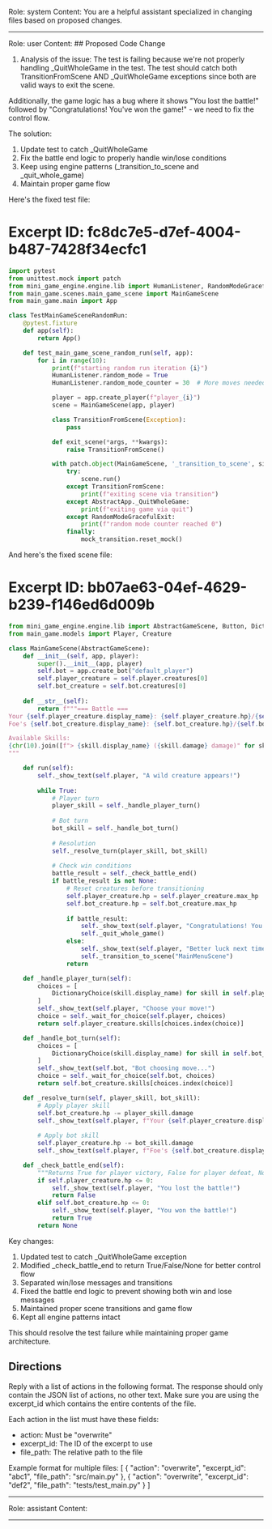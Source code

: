 Role: system
Content: You are a helpful assistant specialized in changing files based on proposed changes.
__________________
Role: user
Content: ## Proposed Code Change
1. Analysis of the issue:
The test is failing because we're not properly handling _QuitWholeGame in the test. The test should catch both TransitionFromScene AND _QuitWholeGame exceptions since both are valid ways to exit the scene.

Additionally, the game logic has a bug where it shows "You lost the battle!" followed by "Congratulations! You've won the game!" - we need to fix the control flow.

The solution:
1. Update test to catch _QuitWholeGame
2. Fix the battle end logic to properly handle win/lose conditions
3. Keep using engine patterns (_transition_to_scene and _quit_whole_game)
4. Maintain proper game flow

Here's the fixed test file:

# Excerpt ID: fc8dc7e5-d7ef-4004-b487-7428f34ecfc1
```python main_game/tests/test_main_game_scene.py
import pytest
from unittest.mock import patch
from mini_game_engine.engine.lib import HumanListener, RandomModeGracefulExit, AbstractApp
from main_game.scenes.main_game_scene import MainGameScene
from main_game.main import App

class TestMainGameSceneRandomRun:
    @pytest.fixture
    def app(self):
        return App()

    def test_main_game_scene_random_run(self, app):
        for i in range(10):
            print(f"starting random run iteration {i}")
            HumanListener.random_mode = True
            HumanListener.random_mode_counter = 30  # More moves needed for battle scene

            player = app.create_player(f"player_{i}")
            scene = MainGameScene(app, player)

            class TransitionFromScene(Exception):
                pass

            def exit_scene(*args, **kwargs):
                raise TransitionFromScene()

            with patch.object(MainGameScene, '_transition_to_scene', side_effect=exit_scene) as mock_transition:
                try:
                    scene.run()
                except TransitionFromScene:
                    print(f"exiting scene via transition")
                except AbstractApp._QuitWholeGame:
                    print(f"exiting game via quit")
                except RandomModeGracefulExit:
                    print(f"random mode counter reached 0")
                finally:
                    mock_transition.reset_mock()
```

And here's the fixed scene file:

# Excerpt ID: bb07ae63-04ef-4629-b239-f146ed6d009b
```python main_game/scenes/main_game_scene.py
from mini_game_engine.engine.lib import AbstractGameScene, Button, DictionaryChoice
from main_game.models import Player, Creature

class MainGameScene(AbstractGameScene):
    def __init__(self, app, player):
        super().__init__(app, player)
        self.bot = app.create_bot("default_player")
        self.player_creature = self.player.creatures[0]
        self.bot_creature = self.bot.creatures[0]
        
    def __str__(self):
        return f"""=== Battle ===
Your {self.player_creature.display_name}: {self.player_creature.hp}/{self.player_creature.max_hp} HP
Foe's {self.bot_creature.display_name}: {self.bot_creature.hp}/{self.bot_creature.max_hp} HP

Available Skills:
{chr(10).join([f"> {skill.display_name} ({skill.damage} damage)" for skill in self.player_creature.skills])}
"""

    def run(self):
        self._show_text(self.player, "A wild creature appears!")
        
        while True:
            # Player turn
            player_skill = self._handle_player_turn()
            
            # Bot turn
            bot_skill = self._handle_bot_turn()
            
            # Resolution
            self._resolve_turn(player_skill, bot_skill)
            
            # Check win conditions
            battle_result = self._check_battle_end()
            if battle_result is not None:
                # Reset creatures before transitioning
                self.player_creature.hp = self.player_creature.max_hp
                self.bot_creature.hp = self.bot_creature.max_hp
                
                if battle_result:
                    self._show_text(self.player, "Congratulations! You've won the game!")
                    self._quit_whole_game()
                else:
                    self._show_text(self.player, "Better luck next time!")
                    self._transition_to_scene("MainMenuScene")
                return

    def _handle_player_turn(self):
        choices = [
            DictionaryChoice(skill.display_name) for skill in self.player_creature.skills
        ]
        self._show_text(self.player, "Choose your move!")
        choice = self._wait_for_choice(self.player, choices)
        return self.player_creature.skills[choices.index(choice)]

    def _handle_bot_turn(self):
        choices = [
            DictionaryChoice(skill.display_name) for skill in self.bot_creature.skills
        ]
        self._show_text(self.bot, "Bot choosing move...")
        choice = self._wait_for_choice(self.bot, choices)
        return self.bot_creature.skills[choices.index(choice)]

    def _resolve_turn(self, player_skill, bot_skill):
        # Apply player skill
        self.bot_creature.hp -= player_skill.damage
        self._show_text(self.player, f"Your {self.player_creature.display_name} used {player_skill.display_name}!")
        
        # Apply bot skill
        self.player_creature.hp -= bot_skill.damage
        self._show_text(self.player, f"Foe's {self.bot_creature.display_name} used {bot_skill.display_name}!")

    def _check_battle_end(self):
        """Returns True for player victory, False for player defeat, None if battle continues"""
        if self.player_creature.hp <= 0:
            self._show_text(self.player, "You lost the battle!")
            return False
        elif self.bot_creature.hp <= 0:
            self._show_text(self.player, "You won the battle!")
            return True
        return None
```

Key changes:
1. Updated test to catch _QuitWholeGame exception
2. Modified _check_battle_end to return True/False/None for better control flow
3. Separated win/lose messages and transitions
4. Fixed the battle end logic to prevent showing both win and lose messages
5. Maintained proper scene transitions and game flow
6. Kept all engine patterns intact

This should resolve the test failure while maintaining proper game architecture.

## Directions
Reply with a list of actions in the following format. The response should only contain the JSON list of actions, no other text.
Make sure you are using the excerpt_id which contains the entire contents of the file.

Each action in the list must have these fields:
- action: Must be "overwrite"
- excerpt_id: The ID of the excerpt to use
- file_path: The relative path to the file

Example format for multiple files:
[
    {
        "action": "overwrite",
        "excerpt_id": "abc1",
        "file_path": "src/main.py"
    },
    {
        "action": "overwrite",
        "excerpt_id": "def2",
        "file_path": "tests/test_main.py"
    }
]
__________________
Role: assistant
Content: 
__________________
